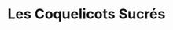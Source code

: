 ---
title: "Les Coquelicots Sucrés"
url: /auvers-sur-oise/les-coquelicots-sucres/
shop: fleuriste
---